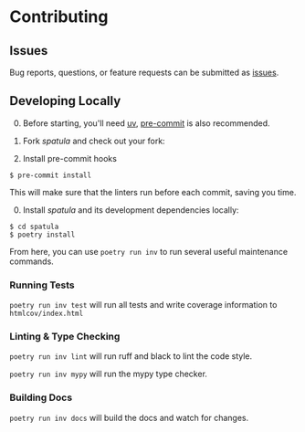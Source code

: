 # Contributing

## Issues

Bug reports, questions, or feature requests can be submitted as [issues](https://codeberg.org/jpt/spatula/issues).

## Developing Locally

0. Before starting, you'll need [uv](https://docs.astral.sh/uv/getting-started/),
  [pre-commit](https://pre-commit.com/#install) is also recommended.

0. Fork *spatula* and check out your fork:

0. Install pre-commit hooks
  ```
  $ pre-commit install
  ```
  This will make sure that the linters run before each commit, saving you time.

0. Install *spatula* and its development dependencies locally:
  ```
  $ cd spatula
  $ poetry install
  ```
  From here, you can use `poetry run inv` to run several useful maintenance commands.

### Running Tests

`poetry run inv test` will run all tests and write coverage information to `htmlcov/index.html`

### Linting & Type Checking

`poetry run inv lint` will run ruff and black to lint the code style.

`poetry run inv mypy` will run the mypy type checker.

### Building Docs

`poetry run inv docs` will build the docs and watch for changes.
